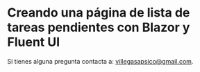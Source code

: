 # Creando una página de lista de tareas pendientes con Blazor y Fluent UI
Si tienes alguna pregunta contacta a: [villegasapsico@gmail.com](mailto:villegasapsico@gmail.com).
